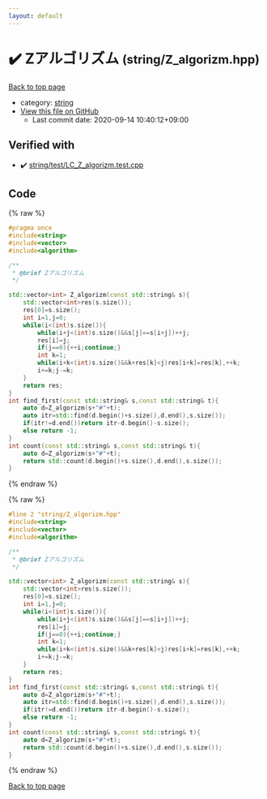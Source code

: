 ```yaml
---
layout: default
---
```


<!-- mathjax config similar to math.stackexchange -->
<script type="text/javascript" async
  src="https://cdnjs.cloudflare.com/ajax/libs/mathjax/2.7.5/MathJax.js?config=TeX-MML-AM_CHTML">
</script>
<script type="text/x-mathjax-config">
  MathJax.Hub.Config({
    TeX: { equationNumbers: { autoNumber: "AMS" }},
    tex2jax: {
      inlineMath: [ ['$','$'] ],
      processEscapes: true
    },
    "HTML-CSS": { matchFontHeight: false },
    displayAlign: "left",
    displayIndent: "2em"
  });
</script>

<script type="text/javascript" src="https://cdnjs.cloudflare.com/ajax/libs/jquery/3.4.1/jquery.min.js"></script>
<script src="https://cdn.jsdelivr.net/npm/jquery-balloon-js@1.1.2/jquery.balloon.min.js" integrity="sha256-ZEYs9VrgAeNuPvs15E39OsyOJaIkXEEt10fzxJ20+2I=" crossorigin="anonymous"></script>
<script type="text/javascript" src="../../assets/js/copy-button.js"></script>
<link rel="stylesheet" href="../../assets/css/copy-button.css" />


# :heavy_check_mark: Zアルゴリズム <small>(string/Z_algorizm.hpp)</small>

<a href="../../index.html">Back to top page</a>

* category: <a href="../../index.html#b45cffe084dd3d20d928bee85e7b0f21">string</a>
* <a href="{{ site.github.repository_url }}/blob/master/string/Z_algorizm.hpp">View this file on GitHub</a>
    - Last commit date: 2020-09-14 10:40:12+09:00




## Verified with

* :heavy_check_mark: <a href="../../verify/string/test/LC_Z_algorizm.test.cpp.html">string/test/LC_Z_algorizm.test.cpp</a>


## Code

<a id="unbundled"></a>
{% raw %}
```cpp
#pragma once
#include<string>
#include<vector>
#include<algorithm>

/**
 * @brief Zアルゴリズム
 */

std::vector<int> Z_algorizm(const std::string& s){
    std::vector<int>res(s.size());
    res[0]=s.size();
    int i=1,j=0;
    while(i<(int)s.size()){
        while(i+j<(int)s.size()&&s[j]==s[i+j])++j;
        res[i]=j;
        if(j==0){++i;continue;}
        int k=1;
        while(i+k<(int)s.size()&&k+res[k]<j)res[i+k]=res[k],++k;
        i+=k;j-=k;
    }
    return res;
}
int find_first(const std::string& s,const std::string& t){
    auto d=Z_algorizm(s+"#"+t);
    auto itr=std::find(d.begin()+s.size(),d.end(),s.size());
    if(itr!=d.end())return itr-d.begin()-s.size();
    else return -1;
}
int count(const std::string& s,const std::string& t){
    auto d=Z_algorizm(s+"#"+t);
    return std::count(d.begin()+s.size(),d.end(),s.size());
}
```
{% endraw %}

<a id="bundled"></a>
{% raw %}
```cpp
#line 2 "string/Z_algorizm.hpp"
#include<string>
#include<vector>
#include<algorithm>

/**
 * @brief Zアルゴリズム
 */

std::vector<int> Z_algorizm(const std::string& s){
    std::vector<int>res(s.size());
    res[0]=s.size();
    int i=1,j=0;
    while(i<(int)s.size()){
        while(i+j<(int)s.size()&&s[j]==s[i+j])++j;
        res[i]=j;
        if(j==0){++i;continue;}
        int k=1;
        while(i+k<(int)s.size()&&k+res[k]<j)res[i+k]=res[k],++k;
        i+=k;j-=k;
    }
    return res;
}
int find_first(const std::string& s,const std::string& t){
    auto d=Z_algorizm(s+"#"+t);
    auto itr=std::find(d.begin()+s.size(),d.end(),s.size());
    if(itr!=d.end())return itr-d.begin()-s.size();
    else return -1;
}
int count(const std::string& s,const std::string& t){
    auto d=Z_algorizm(s+"#"+t);
    return std::count(d.begin()+s.size(),d.end(),s.size());
}

```
{% endraw %}

<a href="../../index.html">Back to top page</a>

